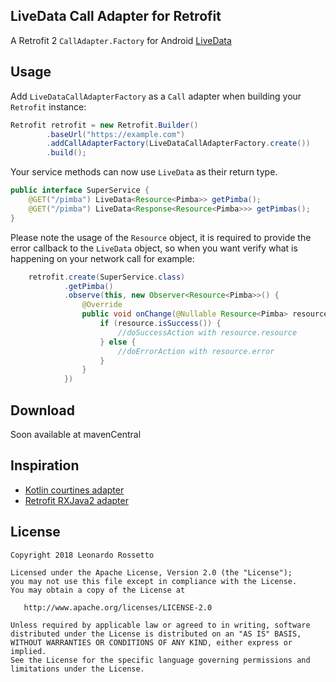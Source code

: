 LiveData Call Adapter for Retrofit
---
A Retrofit 2 `CallAdapter.Factory` for Android [LiveData](https://developer.android.com/topic/libraries/architecture/livedata.html)

Usage
---
Add `LiveDataCallAdapterFactory` as a `Call` adapter when building your `Retrofit` instance:

```java
Retrofit retrofit = new Retrofit.Builder()
        .baseUrl("https://example.com")
        .addCallAdapterFactory(LiveDataCallAdapterFactory.create())
        .build();
```

Your service methods can now use `LiveData` as their return type.

```java
public interface SuperService {
    @GET("/pimba") LiveData<Resource<Pimba>> getPimba();
    @GET("/pimba") LiveData<Response<Resource<Pimba>>> getPimbas();
}
```

Please note the usage of the `Resource` object, it is required to provide the 
error callback to the `LiveData` object, so when you want verify what is happening 
on your network call for example:

```java
    retrofit.create(SuperService.class)
            .getPimba()
            .observe(this, new Observer<Resource<Pimba>>() {
                @Override
                public void onChange(@Nullable Resource<Pimba> resource) {
                    if (resource.isSuccess()) {
                        //doSuccessAction with resource.resource
                    } else {
                        //doErrorAction with resource.error
                    }
                }
            })
```

Download
---
Soon available at mavenCentral

Inspiration
---
* [Kotlin courtines adapter](https://github.com/JakeWharton/retrofit2-kotlin-coroutines-adapter)
* [Retrofit RXJava2 adapter](https://github.com/square/retrofit)

License
---
```
Copyright 2018 Leonardo Rossetto

Licensed under the Apache License, Version 2.0 (the "License");
you may not use this file except in compliance with the License.
You may obtain a copy of the License at

   http://www.apache.org/licenses/LICENSE-2.0

Unless required by applicable law or agreed to in writing, software
distributed under the License is distributed on an "AS IS" BASIS,
WITHOUT WARRANTIES OR CONDITIONS OF ANY KIND, either express or implied.
See the License for the specific language governing permissions and
limitations under the License.
```
